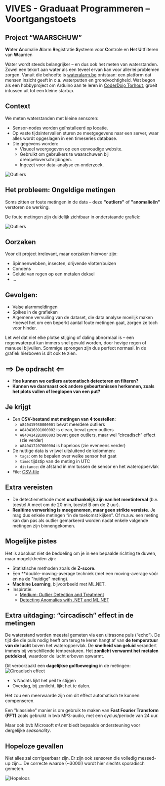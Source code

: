 # VIVES - Graduaat Programmeren – Voortgangstoets

## Project “WAARSCHUW”
**W**ater **A**nomalie **A**larm **R**egistratie **S**ysteem voor **C**ontrole en **H**et **U**itfilteren van **W**aarden

Water wordt steeds belangrijker – en dus ook het meten van waterstanden.  Zowel een tekort aan water als een teveel ervan kan voor allerlei problemen zorgen.  Vanuit die behoefte is [wateralarm.be](https://www.wateralarm.be/) ontstaan: een platform dat mensen inzicht geeft in o.a. waterputten en grondvochtigheid.
Wat begon als een hobbyproject om Arduino aan te leren in [CoderDojo Torhout](https://torhout.coderdojobelgium.be/), groeit intussen uit tot een kleine startup.

## Context
We meten waterstanden met kleine sensoren:
- Sensor-nodes worden geïnstalleerd op locatie.
- Op vaste tijdsintervallen sturen ze meetgegevens naar een server, waar alles wordt opgeslagen in een timeseries database.
- Die gegevens worden:
  - Visueel weergegeven op een eenvoudige website.
  - Gebruikt om gebruikers te waarschuwen bij drempeloverschrijdingen.
  - Ingezet voor data-analyse en onderzoek.

![Outliers](img/sensor-mvh.jpg)

## Het probleem: **Ongeldige metingen**

Soms zitten er foute metingen in de data – deze **"outliers"** of **"anomalieën"** verstoren de werking.

De foute metingen zijn duidelijk zichtbaar in onderstaande grafiek:

![Outliers](img/screenshot-outliers.png)

## Oorzaken

Voor dit project irrelevant, maar oorzaken hiervoor zijn:
- Spinnenwebben, insecten, drijvende vlotter/buizen
- Condens
- Geluid van regen op een metalen deksel
- ...

## Gevolgen:

- Valse alarmmeldingen
- Spikes in de grafieken
- Algemene vervuiling van de dataset, die data analyse moeilijk maken
Hoewel het om een beperkt aantal foute metingen gaat, zorgen ze toch voor hinder.

Let wel dat niet elke plotse stijging of daling abnormaal is – een regenwaterput kan immers snel gevuld worden, door hevige regen of manueel bijvullen.  Sommige sprongen zijn dus perfect normaal.  In de grafiek hierboven is dit ook te zien.

## **==> De opdracht <==**
- **Hoe kunnen we outliers automatisch detecteren en filteren?**
- **Kunnen we daarnaast ook andere gebeurtenissen herkennen, zoals het plots vullen of leeglopen van een put?**

## Je krijgt
- Een **CSV-bestand met metingen van 4 toestellen**:
  - `A840415930000001` bevat meerdere outliers
  - `A840416891000002` is clean, bevat geen outliers
  - `A8404142B1000003` bevat geen outliers, maar wel “circadisch” effect (zie verder)
  - `A840417207000004` is hopeloos (zie eveneens verder)
- De nuttige data is vrijwel uitsluitend de kolommen:
  - `tags`: om te bepalen over welke sensor het gaat
  - `time`: tijdstip van de meting in UTC
  - `distance`: de afstand in mm tussen de sensor en het wateroppervlak
- File: [CSV-file](data/wateralarm-vives.csv)

## Extra vereisten

- De detectiemethode moet **onafhankelijk zijn van het meetinterval** (b.v. toestel A meet om de 20 min, toestel B om de 2 uur).
- **Realtime verwerking is meegenomen, maar geen strikte vereiste**. Je mag dus enkele metingen “in de toekomst kijken”.  Of m.a.w. een meting kan dan pas als outlier gemarkeerd worden nadat enkele volgende metingen zijn binnengekomen.

## Mogelijke pistes

Het is absoluut niet de bedoeling om je in een bepaalde richting te duwen, maar mogelijkheden zijn:
- Statistische methoden zoals de **Z-score**.
- Een **double-moving-average techniek (met een moving-average vóór en na de "huidige" meting).
- **Machine Learning**, bijvoorbeeld met ML.NET.
- Inspiratie:
  - [Medium: Outlier Detection and Treatment](https://medium.com/@aakash013/outlier-detection-treatment-z-score-iqr-and-robust-methods-398c99450ff3)
  - [Detecting Anomalies with .NET and ML.NET](https://dev.to/alisson_podgurski/detecting-anomalies-with-net-and-mlnet-a-practical-guide-ng5)

## Extra uitdaging: “circadisch” effect in de metingen
De waterstand worden meestal gemeten via een ultrasone puls (“echo”).  De tijd die die puls nodig heeft om terug te keren hangt af van **de temperatuur van de lucht** boven het wateroppervlak.  De **snelheid van geluid** verandert immers bij verschillende temperaturen.  Het **zonlicht verwarmt het metalen putdeksel**, waardoor de lucht erboven opwarmt.

Dit veroorzaakt een **dagelijkse golfbeweging** in de metingen:
![Circadisch effect](img/screenshot-circadian.png)
 
- 's Nachts lijkt het peil te stijgen
- Overdag, bij zonlicht, lijkt het te dalen.

Het zou een meerwaarde zijn om dit effect automatisch te kunnen compenseren.

Een "klassieke" manier is om gebruik te maken van **Fast Fourier Transform (FFT)** zoals gebruikt in bvb MP3-audio, met een cyclus/periode van 24 uur.

Maar ook bvb Microsoft *ml.net* biedt bepaalde ondersteuning voor dergelijke *seasonality*.

## Hopeloze gevallen

Niet alles zal corrigeerbaar zijn.  Er zijn ook sensoren die volledig messed-up zijn…
De correcte waarde (~3000l) wordt hier slechts sporadisch gemeten.
 
![Hopeloos](img/screenshot-hopeless-cases.png)
